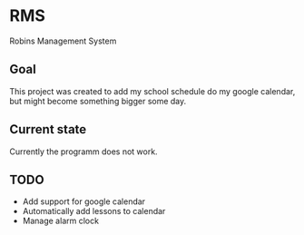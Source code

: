 # RMS
Robins Management System

## Goal
This project was created to add my school schedule do my google calendar, but might become something bigger some day.

## Current state
Currently the programm does not work.

## TODO
- Add support for google calendar
- Automatically add lessons to calendar
- Manage alarm clock